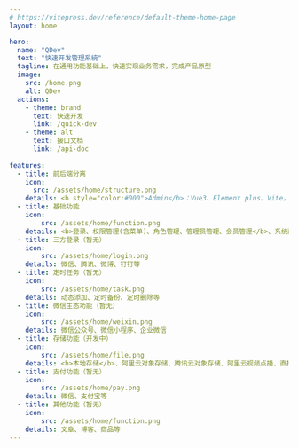 ```yaml
---
# https://vitepress.dev/reference/default-theme-home-page
layout: home

hero:
  name: "QDev"
  text: "快速开发管理系統"
  tagline: 在通用功能基础上，快速实现业务需求，完成产品原型
  image:
    src: /home.png
    alt: QDev
  actions:
    - theme: brand
      text: 快速开发
      link: /quick-dev
    - theme: alt
      text: 接口文档
      link: /api-doc
    
features:
  - title: 前后端分离
    icon:
      src: /assets/home/structure.png
    details: <b style="color:#000">Admin</b>：Vue3、Element plus、Vite，<b style="color:#000">Web</b>(暂无)：Nuxt3、Element plus，<b style="color:#000">Serve</b>：Nestjs、TypeOrm，比较适合前端转全栈的开发者
  - title: 基础功能
    icon:
        src: /assets/home/function.png
    details: <b>登录、权限管理(含菜单)、角色管理、管理员管理、会员管理</b>、系统配置（开发中）
  - title: 三方登录（暂无）
    icon:
        src: /assets/home/login.png
    details: 微信、腾讯、微博、钉钉等
  - title: 定时任务（暂无）
    icon:
        src: /assets/home/task.png
    details: 动态添加、定时备份、定时删除等
  - title: 微信生态功能（暂无）
    icon:
        src: /assets/home/weixin.png
    details: 微信公众号、微信小程序、企业微信
  - title: 存储功能（开发中）
    icon:
        src: /assets/home/file.png
    details: <b>本地存储</b>、阿里云对象存储、腾讯云对象存储、阿里云视频点播、直播
  - title: 支付功能（暂无）
    icon:
        src: /assets/home/pay.png
    details: 微信、支付宝等
  - title: 其他功能（暂无）
    icon:
        src: /assets/home/function.png    
    details: 文章、博客、商品等
---
```



